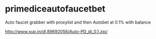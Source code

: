 # primediceautofaucetbet
Auto faucet grabber with proxylist and then Autobet at 0.1% with balance

http://www.xup.in/dl,89692056/Auto-PD_@_0.1.zip/
